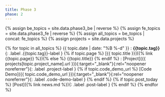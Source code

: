 ```yaml
---
title: Phase 3
phase: 2
---
```


{% assign be_topics = site.data.phase3_be | reverse %}
{% assign fe_topics = site.data.phase3_fe | reverse %}
{% assign all_topics = be_topics | concat: fe_topics %}
{% assign projects =  site.data.projects %}

{% for topic in all_topics %}
{{ topic.date | date: "%B %-d" }}
: **{{topic.tag}}**{: .label .{{topic.tag}}-label } {% if topic.page %} [{{ topic.title }}]({% link {{topic.page}} %}){% else %} {{topic.title}} {% endif %}
: [Project]({{ projects[topic.project_name].url }}){:target="_blank"}{:rel="noopener noreferrer"}{: .label .project-label } {% if topic.code_demo_url %} [Code Demo]({{ topic.code_demo_url }}){:target="_blank"}{:rel="noopener noreferrer"}{: .label .code-demo-label } {% endif %} {% if topic.post_today %} [Post]({% link news.md %}){: .label .post-label } {% endif %}
{% endfor %}
